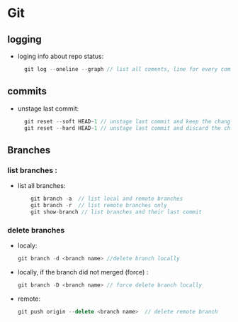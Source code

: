 # Git

## logging


* loging info about repo status:

  ```javascript
    git log --oneline --graph // list all coments, line for every commit
  ```

## commits
* unstage last commit:

  ```javascript
    git reset --soft HEAD~1 // unstage last commit and keep the changes
    git reset --hard HEAD~1 // unstage last commit and discard the changes ** careful
  ```

## Branches 

### list branches :

- list all branches:

    ```javascript
        git branch -a  // list local and remote branches
        git branch -r  // list remote branches only
        git show-branch // list branches and their last commit
    ```

### delete branches

- localy:

  ```javascript
  git branch -d <branch name> //delete branch locally
  ```
- locally, if the branch did not merged (force) :
  
  ```javascript
  git branch -D <branch name> // force delete branch locally
  ```
- remote: 
  
  ```javascript 
  git push origin --delete <branch name>  // delete remote branch
  ```
